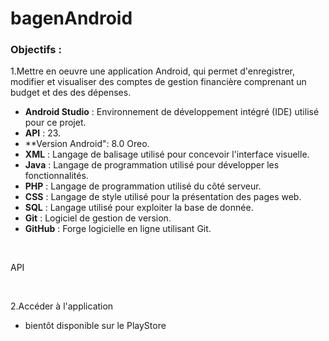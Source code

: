 # bagenAndroid

### Objectifs :

1.Mettre en oeuvre une application Android, qui permet d'enregistrer, modifier et visualiser des comptes de gestion financière comprenant un budget et des des dépenses.
- **Android Studio** : Environnement de développement intégré (IDE) utilisé pour ce projet.
- **API** : 23.
- **Version Android": 8.0 Oreo.
- **XML** : Langage de balisage utilisé pour concevoir l'interface visuelle.
- **Java** : Langage de programmation utilisé pour développer les fonctionnalités.
- **PHP** : Langage de programmation utilisé du côté serveur.
- **CSS** : Langage de style utilisé pour la présentation des pages web.
- **SQL** : Langage utilisé pour exploiter la base de donnée.
- **Git** : Logiciel de gestion de version.
- **GitHub** : Forge logicielle en ligne utilisant Git.


 <br>

API 

  <br>

 2.Accéder à l'application

 - bientôt disponible sur le PlayStore
